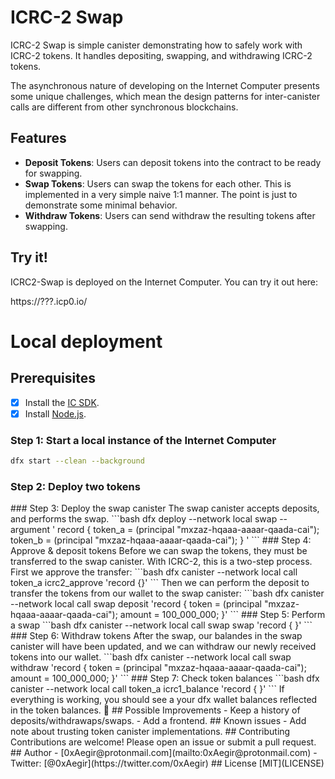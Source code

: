 # ICRC-2 Swap

ICRC-2 Swap is simple canister demonstrating how to safely work with ICRC-2
tokens. It handles depositing, swapping, and withdrawing ICRC-2 tokens.

The asynchronous nature of developing on the Internet Computer presents some
unique challenges, which mean the design patterns for inter-canister calls are
different from other synchronous blockchains.

## Features

- **Deposit Tokens**: Users can deposit tokens into the contract to be ready for
  swapping.
- **Swap Tokens**: Users can swap the tokens for each other. This is implemented
  in a very simple naive 1:1 manner. The point is just to demonstrate some
  minimal behavior.
- **Withdraw Tokens**: Users can send withdraw the resulting tokens after
  swapping.

## Try it!

ICRC2-Swap is deployed on the Internet Computer. You can try it out here:

https://???.icp0.io/

# Local deployment

## Prerequisites

- [x] Install the [IC SDK](https://internetcomputer.org/docs/current/developer-docs/setup/install/index.mdx).
- [x] Install [Node.js](https://nodejs.org/en/).

### Step 1: Start a local instance of the Internet Computer

```bash
dfx start --clean --background
```

### Step 2: Deploy two tokens

<!-- TODO: Deploy two ICRC-2 tokens here --!>

### Step 3: Deploy the swap canister

The swap canister accepts deposits, and performs the swap.

```bash
dfx deploy --network local swap --argument '
  record {
   token_a = (principal "mxzaz-hqaaa-aaaar-qaada-cai");
   token_b = (principal "mxzaz-hqaaa-aaaar-qaada-cai");
  }
'
```

### Step 4: Approve & deposit tokens

Before we can swap the tokens, they must be transferred to the swap canister.
With ICRC-2, this is a two-step process. First we approve the transfer:

```bash
dfx canister --network local call token_a icrc2_approve 'record {}'
```

Then we can perform the deposit to transfer the tokens from our wallet to the swap canister:

<!-- TODO: Explain e8s a bit here --!>

```bash
dfx canister --network local call swap deposit 'record {
   token = (principal "mxzaz-hqaaa-aaaar-qaada-cai");
   amount = 100_000_000;
}'
```

### Step 5: Perform a swap

```bash
dfx canister --network local call swap swap 'record {
}'
```

### Step 6: Withdraw tokens

After the swap, our balandes in the swap canister will have been updated, and we
can withdraw our newly received tokens into our wallet.

```bash
dfx canister --network local call swap withdraw 'record {
   token = (principal "mxzaz-hqaaa-aaaar-qaada-cai");
   amount = 100_000_000;
}'
```

### Step 7: Check token balances

```bash
dfx canister --network local call token_a icrc1_balance 'record {
}'
```

If everything is working, you should see a your dfx wallet balances reflected in
the token balances.

🎉

## Possible Improvements

- Keep a history of deposits/withdrawaps/swaps.
- Add a frontend.

## Known issues

- Add note about trusting token canister implementations.

## Contributing

Contributions are welcome! Please open an issue or submit a pull request.

## Author

- [0xAegir@protonmail.com](mailto:0xAegir@protonmail.com)
- Twitter: [@0xAegir](https://twitter.com/0xAegir)

## License

[MIT](LICENSE)
